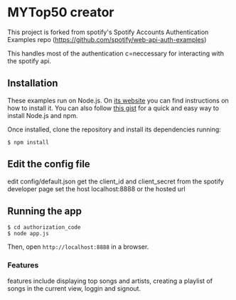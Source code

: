 # MYTop50 creator

This project is forked from spotify's Spotify Accounts Authentication Examples repo (https://github.com/spotify/web-api-auth-examples)

This handles most of the authentication c=neccessary for interacting with the spotify api.

## Installation

These examples run on Node.js. On [its website](http://www.nodejs.org/download/) you can find instructions on how to install it. You can also follow [this gist](https://gist.github.com/isaacs/579814) for a quick and easy way to install Node.js and npm.

Once installed, clone the repository and install its dependencies running:

    $ npm install

## Edit the config file
edit config/default.json
    get the client_id and client_secret from the spotify developer page
    set the host localhost:8888 or the hosted url

## Running the app

    $ cd authorization_code
    $ node app.js

Then, open `http://localhost:8888` in a browser.

### Features

features include displaying top songs and artists, creating a playlist of songs in the current view, loggin and signout.
